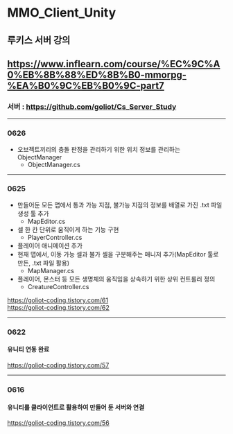# MMO_Client_Unity
## 루키스 서버 강의
https://www.inflearn.com/course/%EC%9C%A0%EB%8B%88%ED%8B%B0-mmorpg-%EA%B0%9C%EB%B0%9C-part7
---
### 서버 : https://github.com/goliot/Cs_Server_Study
---
### 0626
- 오브젝트끼리의 충돌 판정을 관리하기 위한 위치 정보를 관리하는 ObjectManager
  - ObjectManager.cs
---
### 0625
- 만들어둔 모든 맵에서 통과 가능 지점, 불가능 지점의 정보를 배열로 가진 .txt 파일 생성 툴 추가
  - MapEditor.cs
- 셀 한 칸 단위로 움직이게 하는 기능 구현
  - PlayerController.cs
- 플레이어 애니메이션 추가
- 현재 맵에서, 이동 가능 셀과 불가 셀을 구분해주는 매니저 추가(MapEditor 툴로 만든, .txt 파일 활용)
  - MapManager.cs
- 플레이어, 몬스터 등 모든 생명체의 움직임을 상속하기 위한 상위 컨트롤러 정의
  - CreatureController.cs
 
https://goliot-coding.tistory.com/61  
https://goliot-coding.tistory.com/62

---
### 0622
#### 유니티 연동 완료
https://goliot-coding.tistory.com/57

---
### 0616
#### 유니티를 클라이언트로 활용하여 만들어 둔 서버와 연결
https://goliot-coding.tistory.com/56
